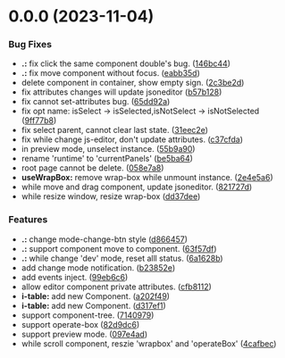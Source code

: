 # 0.0.0 (2023-11-04)


### Bug Fixes

* **.:** fix click the same component double's bug. ([146bc44](https://github.com/tangjiahui-cn/lowcode-engine/commit/146bc44180075d825f915b6fe0371b54e851207e))
* **.:** fix move component without focus. ([eabb35d](https://github.com/tangjiahui-cn/lowcode-engine/commit/eabb35d9328ce86acb9e4f3b275ab327a61cacd7))
* delete component in container, show empty sign. ([2c3be2d](https://github.com/tangjiahui-cn/lowcode-engine/commit/2c3be2deee168b46d86599849cd2d7559c552ba2))
* fix attributes changes will update jsoneditor ([b57b128](https://github.com/tangjiahui-cn/lowcode-engine/commit/b57b1280af30d1ed95b9a2a63a508e80fa6a6786))
* fix cannot set-attributes bug. ([65dd92a](https://github.com/tangjiahui-cn/lowcode-engine/commit/65dd92a7ab984fce2d10ad52290a24120bc04a51))
* fix opt name: isSelect -> isSelected,isNotSelect -> isNotSelected ([9ff77b8](https://github.com/tangjiahui-cn/lowcode-engine/commit/9ff77b8c579580f379b09a80614fc931b796fb73))
* fix select parent, cannot clear last state. ([31eec2e](https://github.com/tangjiahui-cn/lowcode-engine/commit/31eec2edf28244f705b2979622a11bf4501502fe))
* fix while change js-editor, don't update attributes. ([c37cfda](https://github.com/tangjiahui-cn/lowcode-engine/commit/c37cfda91590e11ea1a7aa0a1b2eb22835196097))
* in preview mode, unselect instance. ([55b9a90](https://github.com/tangjiahui-cn/lowcode-engine/commit/55b9a900f3b0ef91cbc787265a66084349fbfb96))
* rename 'runtime' to 'currentPanels' ([be5ba64](https://github.com/tangjiahui-cn/lowcode-engine/commit/be5ba6463e07f9fa3f975eca34b773465eebb2ae))
* root page cannot be delete. ([058e7a8](https://github.com/tangjiahui-cn/lowcode-engine/commit/058e7a8445c27583d81d24833e4353147284f2e2))
* **useWrapBox:** remove wrap-box while unmount instance. ([2e4e5a6](https://github.com/tangjiahui-cn/lowcode-engine/commit/2e4e5a6dbaee1d984912be7c5e651edeef9d1b14))
* while move and drag component, update jsoneditor. ([821727d](https://github.com/tangjiahui-cn/lowcode-engine/commit/821727d1e9baa40976ab913b53794d7c513bbc99))
* while resize window, resize wrap-box ([dd37dee](https://github.com/tangjiahui-cn/lowcode-engine/commit/dd37dee56992bdb3cba9475c13793f41d0b9a983))


### Features

* **.:** change mode-change-btn style ([d866457](https://github.com/tangjiahui-cn/lowcode-engine/commit/d866457acd66e87c27ed830c8d55f82905647fd5))
* **.:** support component move to component. ([63f57df](https://github.com/tangjiahui-cn/lowcode-engine/commit/63f57df327125ff1e9045861a9ab668f1af4aee8))
* **.:** while change 'dev' mode, reset alll status. ([6a1628b](https://github.com/tangjiahui-cn/lowcode-engine/commit/6a1628bde3ca9e872c590f03f4faa0f425f19d22))
* add change mode notification. ([b23852e](https://github.com/tangjiahui-cn/lowcode-engine/commit/b23852e9d323a091c6aea1ffde043ceda85eab42))
* add events inject. ([99eb6c6](https://github.com/tangjiahui-cn/lowcode-engine/commit/99eb6c6a4d052118a21de71210967fbe67252b26))
* allow editor component private attributes. ([cfb8112](https://github.com/tangjiahui-cn/lowcode-engine/commit/cfb81126a30af59deac032c5c91ce166e4ffb63a))
* **i-table:** add new Component. ([a202f49](https://github.com/tangjiahui-cn/lowcode-engine/commit/a202f49c3b58a50e1e779d7b751274e7d34f9051))
* **i-table:** add new Component. ([d317ef1](https://github.com/tangjiahui-cn/lowcode-engine/commit/d317ef1d2feb0beba9178d8a1f08de47fabd2f14))
* support component-tree. ([7140979](https://github.com/tangjiahui-cn/lowcode-engine/commit/7140979ed196373e18c65d3b1eaee6b3fb4aafd5))
* support operate-box ([82d9dc6](https://github.com/tangjiahui-cn/lowcode-engine/commit/82d9dc6bdc5c09de3287aaaa2e44b212cd5bfd47))
* support preview mode. ([097e4ad](https://github.com/tangjiahui-cn/lowcode-engine/commit/097e4ad8b59de423ee657d6d269ccab3e0a05175))
* while scroll component, reszie 'wrapbox' and 'operateBox' ([4cafbec](https://github.com/tangjiahui-cn/lowcode-engine/commit/4cafbecc8f203932bc698614aa875e95b0e08fb1))



